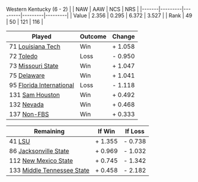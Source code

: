 Western Kentucky (6 - 2)
|       |   NAW   |   AAW   |   NCS   |   NRS   |
|-------|---------|---------|---------|---------|
| Value |   2.356 |   0.295 |   6.372 |   3.527 |
| Rank  |      49 |      50 |     121 |     116 |

| Played                    | Outcome    |  Change  |
|---------------------------|------------|----------|
|  71 [Louisiana Tech        ](LouisianaTech.md)| Win        | +  1.058 |
|  72 [Toledo                ](Toledo.md)| Loss       | -  0.950 |
|  73 [Missouri State        ](MissouriState.md)| Win        | +  1.047 |
|  75 [Delaware              ](Delaware.md)| Win        | +  1.041 |
|  95 [Florida International ](FloridaInternational.md)| Loss       | -  1.118 |
| 131 [Sam Houston           ](SamHouston.md)| Win        | +  0.492 |
| 132 [Nevada                ](Nevada.md)| Win        | +  0.468 |
| 137 [Non-FBS               ](NonFBS.md)| Win        | +  0.333 |

| Remaining                 |  If Win  |  If Loss |
|---------------------------|----------|----------|
|  41 [LSU                   ](LSU.md)| +  1.355 | -  0.738 |
|  86 [Jacksonville State    ](JacksonvilleState.md)| +  0.969 | -  1.032 |
| 112 [New Mexico State      ](NewMexicoState.md)| +  0.745 | -  1.342 |
| 133 [Middle Tennessee State](MiddleTennesseeState.md)| +  0.458 | -  2.182 |

